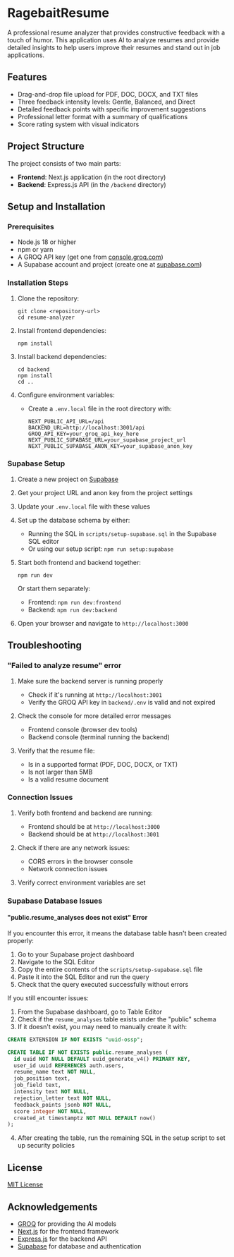 # RagebaitResume

A professional resume analyzer that provides constructive feedback with a touch of humor. This application uses AI to analyze resumes and provide detailed insights to help users improve their resumes and stand out in job applications.

## Features

- Drag-and-drop file upload for PDF, DOC, DOCX, and TXT files
- Three feedback intensity levels: Gentle, Balanced, and Direct
- Detailed feedback points with specific improvement suggestions
- Professional letter format with a summary of qualifications
- Score rating system with visual indicators

## Project Structure

The project consists of two main parts:
- **Frontend**: Next.js application (in the root directory)
- **Backend**: Express.js API (in the `/backend` directory)

## Setup and Installation

### Prerequisites

- Node.js 18 or higher
- npm or yarn
- A GROQ API key (get one from [console.groq.com](https://console.groq.com/))
- A Supabase account and project (create one at [supabase.com](https://supabase.com/))

### Installation Steps

1. Clone the repository:
   ```
   git clone <repository-url>
   cd resume-analyzer
   ```

2. Install frontend dependencies:
   ```
   npm install
   ```

3. Install backend dependencies:
   ```
   cd backend
   npm install
   cd ..
   ```

4. Configure environment variables:
   - Create a `.env.local` file in the root directory with:
     ```
     NEXT_PUBLIC_API_URL=/api
     BACKEND_URL=http://localhost:3001/api
     GROQ_API_KEY=your_groq_api_key_here
     NEXT_PUBLIC_SUPABASE_URL=your_supabase_project_url
     NEXT_PUBLIC_SUPABASE_ANON_KEY=your_supabase_anon_key
     ```

### Supabase Setup

1. Create a new project on [Supabase](https://supabase.com/)
2. Get your project URL and anon key from the project settings
3. Update your `.env.local` file with these values
4. Set up the database schema by either:
   - Running the SQL in `scripts/setup-supabase.sql` in the Supabase SQL editor
   - Or using our setup script: `npm run setup:supabase`

5. Start both frontend and backend together:
   ```
   npm run dev
   ```

   Or start them separately:
   - Frontend: `npm run dev:frontend`
   - Backend: `npm run dev:backend`

6. Open your browser and navigate to `http://localhost:3000`

## Troubleshooting

### "Failed to analyze resume" error

1. Make sure the backend server is running properly
   - Check if it's running at `http://localhost:3001`
   - Verify the GROQ API key in `backend/.env` is valid and not expired

2. Check the console for more detailed error messages
   - Frontend console (browser dev tools)
   - Backend console (terminal running the backend)

3. Verify that the resume file:
   - Is in a supported format (PDF, DOC, DOCX, or TXT)
   - Is not larger than 5MB
   - Is a valid resume document

### Connection Issues

1. Verify both frontend and backend are running:
   - Frontend should be at `http://localhost:3000`
   - Backend should be at `http://localhost:3001`

2. Check if there are any network issues:
   - CORS errors in the browser console
   - Network connection issues

3. Verify correct environment variables are set

### Supabase Database Issues

#### "public.resume_analyses does not exist" Error

If you encounter this error, it means the database table hasn't been created properly:

1. Go to your Supabase project dashboard
2. Navigate to the SQL Editor
3. Copy the entire contents of the `scripts/setup-supabase.sql` file
4. Paste it into the SQL Editor and run the query
5. Check that the query executed successfully without errors

If you still encounter issues:

1. From the Supabase dashboard, go to Table Editor
2. Check if the `resume_analyses` table exists under the "public" schema
3. If it doesn't exist, you may need to manually create it with:

```sql
CREATE EXTENSION IF NOT EXISTS "uuid-ossp";

CREATE TABLE IF NOT EXISTS public.resume_analyses (
  id uuid NOT NULL DEFAULT uuid_generate_v4() PRIMARY KEY,
  user_id uuid REFERENCES auth.users,
  resume_name text NOT NULL,
  job_position text,
  job_field text,
  intensity text NOT NULL,
  rejection_letter text NOT NULL,
  feedback_points jsonb NOT NULL,
  score integer NOT NULL,
  created_at timestamptz NOT NULL DEFAULT now()
);
```

4. After creating the table, run the remaining SQL in the setup script to set up security policies

## License

[MIT License](LICENSE)

## Acknowledgements

- [GROQ](https://groq.com/) for providing the AI models
- [Next.js](https://nextjs.org/) for the frontend framework
- [Express.js](https://expressjs.com/) for the backend API
- [Supabase](https://supabase.com/) for database and authentication